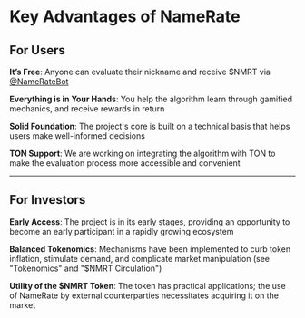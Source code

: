 # **Key Advantages of NameRate**

## **For Users**

**It’s Free**: Anyone can evaluate their nickname and receive $NMRT via [@NameRateBot](https://t.me/NameRateBot/namerate)

**Everything is in Your Hands**: You help the algorithm learn through gamified mechanics, and receive rewards in return

**Solid Foundation**: The project's core is built on a technical basis that helps users make well-informed decisions

**TON Support**: We are working on integrating the algorithm with TON to make the evaluation process more accessible and convenient

------

## **For Investors**

**Early Access**: The project is in its early stages, providing an opportunity to become an early participant in a rapidly growing ecosystem

**Balanced Tokenomics**: Mechanisms have been implemented to curb token inflation, stimulate demand, and complicate market manipulation (see "Tokenomics" and "$NMRT Circulation")

**Utility of the $NMRT Token**: The token has practical applications; the use of NameRate by external counterparties necessitates acquiring it on the market
